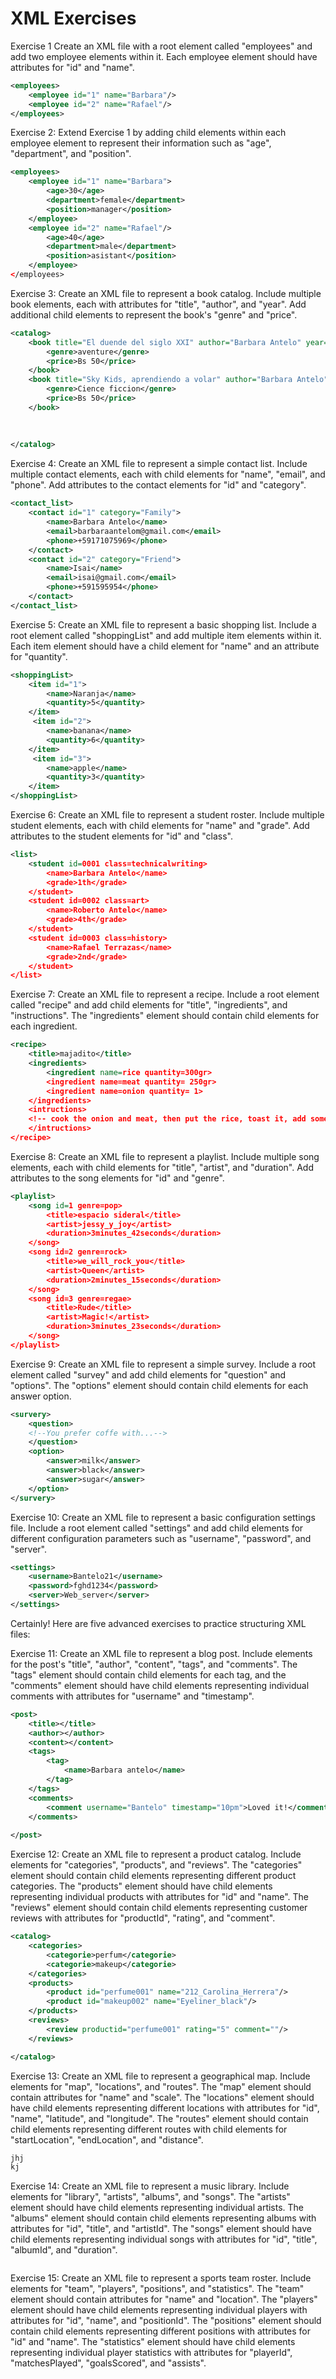 # XML Exercises

Exercise 1
Create an XML file with a root element called "employees" and add two employee elements within it. Each employee element should have attributes for "id" and "name".

```xml
<employees>
    <employee id="1" name="Barbara"/>
    <employee id="2" name="Rafael"/>
</employees>
```

Exercise 2:
Extend Exercise 1 by adding child elements within each employee element to represent their information such as "age", "department", and "position".

```xml
<employees>
    <employee id="1" name="Barbara">
        <age>30</age>
        <department>female</department>
        <position>manager</position>
    </employee>
    <employee id="2" name="Rafael"/>
        <age>40</age>
        <department>male</department>
        <position>asistant</position>
    </employee>
</employees>
```

Exercise 3:
Create an XML file to represent a book catalog. Include multiple book elements, each with attributes for "title", "author", and "year". Add additional child elements to represent the book's "genre" and "price".

```xml
<catalog>
    <book title="El duende del siglo XXI" author="Barbara Antelo" year="2011">
        <genre>aventure</genre>
        <price>Bs 50</price>
    </book>
    <book title="Sky Kids, aprendiendo a volar" author="Barbara Antelo" year="2013">
        <genre>Cience ficcion</genre>
        <price>Bs 50</price>
    </book>
   
        
   
</catalog>
```

Exercise 4:
Create an XML file to represent a simple contact list. Include multiple contact elements, each with child elements for "name", "email", and "phone". Add attributes to the contact elements for "id" and "category".

```xml
<contact_list>
    <contact id="1" category="Family">
        <name>Barbara Antelo</name>
        <email>barbaraantelom@gmail.com</email>
        <phone>+59171075969</phone>
    </contact>
    <contact id="2" category="Friend">
        <name>Isai</name>
        <email>isai@gmail.com</email>
        <phone>+591595954</phone>
    </contact>
</contact_list>
```

Exercise 5:
Create an XML file to represent a basic shopping list. Include a root element called "shoppingList" and add multiple item elements within it. Each item element should have a child element for "name" and an attribute for "quantity".

```xml
<shoppingList>
    <item id="1">
        <name>Naranja</name>
        <quantity>5</quantity>
    </item>
     <item id="2">
        <name>banana</name>
        <quantity>6</quantity>
    </item>
     <item id="3">
        <name>apple</name>
        <quantity>3</quantity>
    </item>
</shoppingList>
```

Exercise 6:
Create an XML file to represent a student roster. Include multiple student elements, each with child elements for "name" and "grade". Add attributes to the student elements for "id" and "class".

```xml
<list>
    <student id=0001 class=technicalwriting>
        <name>Barbara Antelo</name>
        <grade>1th</grade>
    </student>
    <student id=0002 class=art>
        <name>Roberto Antelo</name>
        <grade>4th</grade>
    </student>
    <student id=0003 class=history>
        <name>Rafael Terrazas</name>
        <grade>2nd</grade>
    </student>
</list>
```

Exercise 7:
Create an XML file to represent a recipe. Include a root element called "recipe" and add child elements for "title", "ingredients", and "instructions". The "ingredients" element should contain child elements for each ingredient.

```xml
<recipe>
    <title>majadito</title>
    <ingredients>
        <ingredient name=rice quantity=300gr>
        <ingredient name=meat quantity= 250gr>
        <ingredient name=onion quantity= 1>
    </ingredients>
    <intructions>
    <!-- cook the onion and meat, then put the rice, toast it, add some wather, let ir dry and serv. -->
    </intructions>
</recipe>
```

Exercise 8:
Create an XML file to represent a playlist. Include multiple song elements, each with child elements for "title", "artist", and "duration". Add attributes to the song elements for "id" and "genre".

```xml
<playlist>
    <song id=1 genre=pop>
        <title>espacio sideral</title>
        <artist>jessy_y_joy</artist>
        <duration>3minutes_42seconds</duration>
    </song>
    <song id=2 genre=rock>
        <title>we_will_rock_you</title>
        <artist>Queen</artist>
        <duration>2minutes_15seconds</duration>
    </song>
    <song id=3 genre=regae>
        <title>Rude</title>
        <artist>Magic!</artist>
        <duration>3minutes_23seconds</duration>
    </song>
</playlist>
```

Exercise 9:
Create an XML file to represent a simple survey. Include a root element called "survey" and add child elements for "question" and "options". The "options" element should contain child elements for each answer option.

```xml
<survery>
    <question>
    <!--You prefer coffe with...-->
    </question>
    <option>
        <answer>milk</answer>
        <answer>black</answer>
        <answer>sugar</answer>
    </option>
</survery>
```

Exercise 10:
Create an XML file to represent a basic configuration settings file. Include a root element called "settings" and add child elements for different configuration parameters such as "username", "password", and "server".


```xml
<settings>
    <username>Bantelo21</username>
    <password>fghd1234</password>
    <server>Web_server</server>
</settings>
```

Certainly! Here are five advanced exercises to practice structuring XML files:


Exercise 11:
Create an XML file to represent a blog post. Include elements for the post's "title", "author", "content", "tags", and "comments". The "tags" element should contain child elements for each tag, and the "comments" element should have child elements representing individual comments with attributes for "username" and "timestamp".

```xml
<post>
    <title></title>
    <author></author>
    <content></content>
    <tags>
        <tag>
            <name>Barbara antelo</name>
        </tag>
    </tags>
    <comments>
        <comment username="Bantelo" timestamp="10pm">Loved it!</comment>
    </comments>
    
</post>
```

Exercise 12:
Create an XML file to represent a product catalog. Include elements for "categories", "products", and "reviews". The "categories" element should contain child elements representing different product categories. The "products" element should have child elements representing individual products with attributes for "id" and "name". The "reviews" element should contain child elements representing customer reviews with attributes for "productId", "rating", and "comment".

```xml
<catalog>
    <categories>
        <categorie>perfum</categorie>
        <categorie>makeup</categorie>
    </categories>
    <products>
        <product id="perfume001" name="212_Carolina_Herrera"/>
        <product id="makeup002" name="Eyeliner_black"/>
    </products>
    <reviews>
        <review productid="perfume001" rating="5" comment=""/>
    </reviews>

</catalog>
```

Exercise 13:
Create an XML file to represent a geographical map. Include elements for "map", "locations", and "routes". The "map" element should contain attributes for "name" and "scale". The "locations" element should have child elements representing different locations with attributes for "id", "name", "latitude", and "longitude". The "routes" element should contain child elements representing different routes with child elements for "startLocation", "endLocation", and "distance".

```xml
jhj
kj
```

Exercise 14:
Create an XML file to represent a music library. Include elements for "library", "artists", "albums", and "songs". The "artists" element should have child elements representing individual artists. The "albums" element should contain child elements representing albums with attributes for "id", "title", and "artistId". The "songs" element should have child elements representing individual songs with attributes for "id", "title", "albumId", and "duration".

```xml

```

Exercise 15:
Create an XML file to represent a sports team roster. Include elements for "team", "players", "positions", and "statistics". The "team" element should contain attributes for "name" and "location". The "players" element should have child elements representing individual players with attributes for "id", "name", and "positionId". The "positions" element should contain child elements representing different positions with attributes for "id" and "name". The "statistics" element should have child elements representing individual player statistics with attributes for "playerId", "matchesPlayed", "goalsScored", and "assists".

```xml

```
